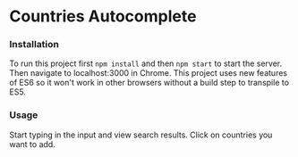 Countries Autocomplete
======================

### Installation

To run this project first  ```npm install``` and then ```npm start``` to start the server. Then navigate to localhost:3000 in Chrome. This project uses new features of ES6 so it won't work in other browsers without a build step to transpile to ES5.

### Usage

Start typing in the input and view search results. Click on countries you want to add.